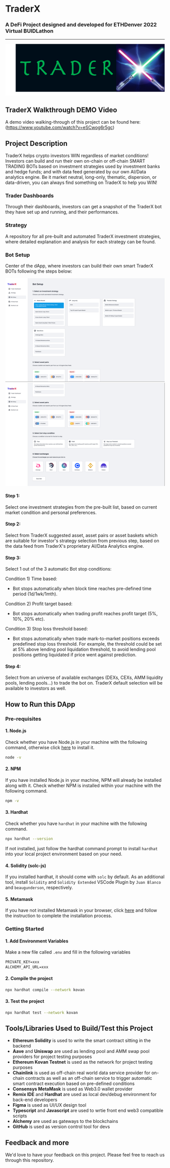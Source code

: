 # TraderX
### A DeFi Project designed and developed for ETHDenver 2022 Virtual BUIDLathon
***

![TraderX Logo](/img/logo_large.png "TraderX Logo")

## TraderX Walkthrough DEMO Video

A demo video walking-through of this project can be found here:
(https://www.youtube.com/watch?v=eSCwog6r5gc)

## Project Description

TraderX helps crypto investors WIN regardless of market conditions! Investors can build and run their own on-chain or off-chain SMART TRADING BOTs based on investment strategies used by investment banks and hedge funds; and with data feed generated by our own AI/Data analytics engine. Be it market neutral, long-only, thematic, dispersion, or data-driven, you can always find something on TraderX to help you WIN!

### Trader Dashboards

Through their dashboards, investors can get a snapshot of the TraderX bot they have set up and running, and their performances.


### Strategy

A repository for all pre-built and automated TraderX investment strategies, where detailed explanation and analysis for each strategy can be found.


### Bot Setup

Center of the dApp, where investors can build their own smart TraderX BOTs following the steps below:

![Bot Setup Screen 1](/img/Mockup_Screen_1.png "Bot Setup Screen 1")
![Bot Setup Screen 2](/img/Mockup_Screen_2.png "Bot Setup Screen 2")

#### Step 1: 

Select one investment strategies from the pre-built list, based on current market condition and personal preferences.

#### Step 2:

Select from TraderX suggested asset, asset pairs or asset baskets which are suitable for investor's strategy selection from previous step, based on the data feed from TraderX's proprietary AI/Data Analytics engine.

#### Step 3:

Select 1 out of the 3 automatic Bot stop conditions:

Condition 1) Time based: 
* Bot stops automatically when block time reaches pre-defined time period (1d/1wk/1mth).

Condition 2) Profit target based: 
* Bot stops automatically when trading profit reaches profit target (5%, 10%, 20% etc).

Condition 3) Stop loss threshold based: 
* Bot stops automatically when trade mark-to-market positions exceeds predefined stop loss threshold. For example, the threshold could be set at 5% above lending pool liquidation threshold, to avoid lending pool positions getting liquidated if price went against prediction.


#### Step 4:

Select from an universe of available exchanges (DEXs, CEXs, AMM liquidity pools, lending pools...) to trade the bot on. TraderX default selection will be available to investors as well.


## How to Run this DApp

### Pre-requisites


#### 1. Node.js

Check whether you have Node.js in your machine with the following command, otherwise click [here](https://nodejs.org/en/) to install it.

```bash
node -v
```

#### 2. NPM

If you have installed Node.js in your machine, NPM will already be installed along with it. Check whether NPM is installed within your machine with the following command.

```bash
npm -v
```

#### 3. Hardhat

Check whether you have `hardhat` in your machine with the following command.

```bash
npx hardhat --version
```

If not installed, just follow the hardhat command prompt to install `hardhat` into your local project environment based on your need.

#### 4. Solidity (solc-js)

If you installed hardhat, it should come with `solc` by default. As an additional tool, install `Solidity` and `Solidity Extended` VSCode Plugin by `Juan Blanco` and `beaugunderson`, respectively.

#### 5. Metamask

If you have not installed Metamask in your browser, click [here](https://metamask.io/download.html) and follow the instruction to complete the installation process.

### Getting Started
 
#### 1. Add Environment Variables

Make a new file called `.env` and fill in the following variables

```
PRIVATE_KEY=xxx
ALCHEMY_API_URL=xxx
```

#### 2. Compile the project

```bash
npx hardhat compile --network kovan
```

#### 3. Test the project

```bash
npx hardhat test --network kovan
```

## Tools/Libraries Used to Build/Test this Project

- **Ethereum Solidity** is used to write the smart contract sitting in the backend
- **Aave** and **Uniswap** are used as lending pool and AMM swap pool providers for project testing purposes
- **Ethereum Kovan Testnet** is used as the network for project testing purposes
- **Chainlink** is used as off-chain real world data service provider for on-chain contracts as well as an off-chain service to trigger automatic smart contract execution based on pre-defined conditions
- **Consensys MetaMask** is used as Web3.0 wallet provider
- **Remix IDE** and **Hardhat** are used as local dev/debug environment for back-end developers
- **Figma** is used as UI/UX design tool
- **Typescript** and **Javascript** are used to wrtie front end web3 compatible scripts
- **Alchemy** are used as gateways to the blockchains
- **GitHub** is used as version control tool for devs

## Feedback and more

We'd love to have your feedback on this project. Please feel free to reach us through
this repository.
